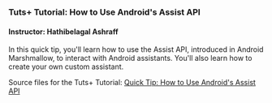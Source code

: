 ### Tuts+ Tutorial: How to Use Android's Assist API

#### Instructor: Hathibelagal Ashraff

In this quick tip, you'll learn how to use the Assist API, introduced in Android Marshmallow, to interact with Android assistants. You'll also learn how to create your own custom assistant.

Source files for the Tuts+ Tutorial: [Quick Tip: How to Use Android's Assist API](http://code.tutsplus.com/tutorials/quick-tip-understanding-android-assistants--cms-27933)
